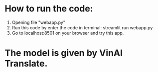 # How to run the code:

1. Opening file "webapp.py"
2. Run this code by enter the code in terminal: streamlit run webapp.py
3. Go to localhost:8501 on your browser and try this app.

# The model is given by VinAI Translate.
